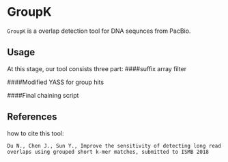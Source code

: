 GroupK
====

``GroupK`` is a overlap detection tool for DNA sequnces from PacBio. 

Usage
----------
At this stage, our tool consists three part:
####suffix array filter

####Modified YASS for group hits

####Final chaining script


References
----------

how to cite this tool:

    Du N., Chen J., Sun Y., Improve the sensitivity of detecting long read overlaps using grouped short k-mer matches, submitted to ISMB 2018